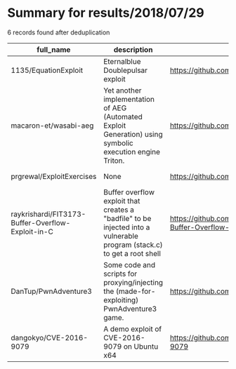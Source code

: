 
# Summary for results/2018/07/29
    
6 records found after deduplication

| full_name | description | html_url | matched_list | matched_count | pushed_at | size | stargazers_count | language | forks_count |
|---------------------------------------------------|-------------------------------------------------------------------------------------------------------------------------|----------------------------------------------------------------------|----------------------|-----------------|---------------------------|--------|--------------------|------------|---------------|
| 1135/EquationExploit | Eternalblue Doublepulsar exploit | https://github.com/1135/EquationExploit | ['exploit'] | 1 | 2018-07-29 02:19:10+00:00 | 24413 | 78 | Java | 47 |
| macaron-et/wasabi-aeg | Yet another implementation of AEG (Automated Exploit Generation) using symbolic execution engine Triton. | https://github.com/macaron-et/wasabi-aeg | ['exploit'] | 1 | 2018-07-29 11:33:57+00:00 | 408 | 27 | Python | 3 |
| prgrewal/ExploitExercises | None | https://github.com/prgrewal/ExploitExercises | ['exploit'] | 1 | 2018-07-29 23:56:36+00:00 | 6 | 0 | Ruby | 0 |
| raykrishardi/FIT3173-Buffer-Overflow-Exploit-in-C | Buffer overflow exploit that creates a "badfile" to be injected into a vulnerable program (stack.c) to get a root shell | https://github.com/raykrishardi/FIT3173-Buffer-Overflow-Exploit-in-C | ['exploit'] | 1 | 2018-07-29 01:30:34+00:00 | 12 | 0 | C | 0 |
| DanTup/PwnAdventure3 | Some code and scripts for proxying/injecting the (made-for-exploiting) PwnAdventure3 game. | https://github.com/DanTup/PwnAdventure3 | ['exploit'] | 1 | 2018-07-29 16:08:22+00:00 | 1111 | 1 | Dart | 0 |
| dangokyo/CVE-2016-9079 | A demo exploit of CVE-2016-9079 on Ubuntu x64 | https://github.com/dangokyo/CVE-2016-9079 | ['cve-2', 'exploit'] | 2 | 2018-07-29 13:03:48+00:00 | 173 | 6 | JavaScript | 1 |
